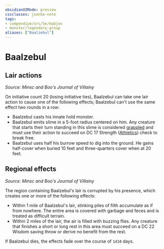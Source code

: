 ```yaml
---
obsidianUIMode: preview
cssclasses: json5e-note
tags:
- compendium/src/5e/mabjov
- monster/legendary-group
aliases: ["Baalzebul"]
---
```

# Baalzebul

## Lair actions
_Source: Minsc and Boo's Journal of Villainy_

On initiative count 20 (losing initiative ties), Baalzebul can take one lair action to cause one of the following effects; Baalzebul can't use the same effect two rounds in a row:

- Baalzebul casts his innate hold monster.  
- Baalzebul emits slime in a 5-foot radius centered on him. Any creature that starts their turn standing in this slime is considered [grappled](Mechanics/Rules/conditions.md#Grappled) and must use their action to succeed on DC 17 Strength ([Athletics](Mechanics/Rules/skills.md#Athletics)) check to break free.  
- Baalzebul uses half his burrow speed to dig into the ground. He gains half-cover when buried 10 feet and three-quarters cover when at 20 feet.  

## Regional effects
_Source: Minsc and Boo's Journal of Villainy_

The region containing Baalzebul's lair is corrupted by his presence, which creates one or more of the following effects:

- Within 1 mile of Baalzebul's lair, stinking piles of filth accumulate as if from nowhere. The entire area is covered with garbage and feces and is treated as difficult terrain.  
- Within 2 miles of the lair, the air is filled with buzzing flies. Any creature that finishes a short or long rest in this area must succeed on a DC 22 Wisdom saving throw or derive no benefit from the rest.  

If Baalzebul dies, the effects fade over the course of `1d10` days.